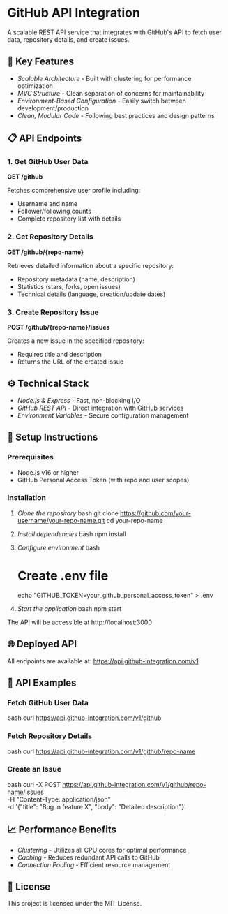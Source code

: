 # GitHub API Integration

A scalable REST API service that integrates with GitHub's API to fetch user data, repository details, and create issues.

## 🚀 Key Features

- *Scalable Architecture* - Built with clustering for performance optimization
- *MVC Structure* - Clean separation of concerns for maintainability
- *Environment-Based Configuration* - Easily switch between development/production
- *Clean, Modular Code* - Following best practices and design patterns

## 📋 API Endpoints

### 1. Get GitHub User Data
**GET /github**

Fetches comprehensive user profile including:
- Username and name
- Follower/following counts
- Complete repository list with details

### 2. Get Repository Details
**GET /github/{repo-name}**

Retrieves detailed information about a specific repository:
- Repository metadata (name, description)
- Statistics (stars, forks, open issues)
- Technical details (language, creation/update dates)

### 3. Create Repository Issue
**POST /github/{repo-name}/issues**

Creates a new issue in the specified repository:
- Requires title and description
- Returns the URL of the created issue

## ⚙ Technical Stack

- *Node.js & Express* - Fast, non-blocking I/O
- *GitHub REST API* - Direct integration with GitHub services
- *Environment Variables* - Secure configuration management

## 🔧 Setup Instructions

### Prerequisites
- Node.js v16 or higher
- GitHub Personal Access Token (with repo and user scopes)

### Installation

1. *Clone the repository*
   bash
   git clone https://github.com/your-username/your-repo-name.git
   cd your-repo-name
   

2. *Install dependencies*
   bash
   npm install
   

3. *Configure environment*
   bash
   # Create .env file
   echo "GITHUB_TOKEN=your_github_personal_access_token" > .env
   

4. *Start the application*
   bash
   npm start
   

The API will be accessible at http://localhost:3000

## 🌐 Deployed API

All endpoints are available at: https://api.github-integration.com/v1

## 📝 API Examples

### Fetch GitHub User Data
bash
curl https://api.github-integration.com/v1/github


### Fetch Repository Details
bash
curl https://api.github-integration.com/v1/github/repo-name


### Create an Issue
bash
curl -X POST https://api.github-integration.com/v1/github/repo-name/issues \
-H "Content-Type: application/json" \
-d '{"title": "Bug in feature X", "body": "Detailed description"}'


## 📈 Performance Benefits

- *Clustering* - Utilizes all CPU cores for optimal performance
- *Caching* - Reduces redundant API calls to GitHub
- *Connection Pooling* - Efficient resource management

## 📜 License

This project is licensed under the MIT License.